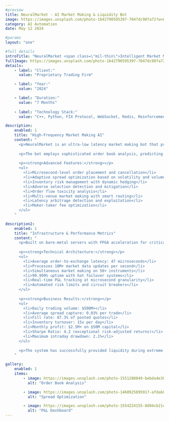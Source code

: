 ```yaml
---
#preview
title: NeuralMarket - AI Market Making & Liquidity Bot
image: https://images.unsplash.com/photo-1642790595397-7047dc98fa72?w=800&h=600&fit=crop
category: AI Automation
date: May 12 2024

#params
layout: "one"

#full details
introTitle: "NeuralMarket <span class=\"mil-thin\">Intelligent Market Making System</span>"
fullImage: https://images.unsplash.com/photo-1642790595397-7047dc98fa72?w=1200&h=800&fit=crop
details:
    - label: "Client:"
      value: "Proprietary Trading Firm"

    - label: "Year:"
      value: "2024"

    - label: "Duration:"
      value: "7 Months"
      
    - label: "Technology Stack:"
      value: "C++, Python, FIX Protocol, WebSocket, Redis, Reinforcement Learning, HFT Infrastructure"

description:
    enabled: 1
    title: "High-Frequency Market Making AI"
    content: "
      <p>NeuralMarket is an ultra-low latency market making bot that provides liquidity across multiple asset classes including equities, futures, and cryptocurrencies. Using advanced reinforcement learning and game theory, the system optimally places bid-ask spreads to capture the spread while managing inventory risk.</p>
      
      <p>The bot employs sophisticated order book analysis, predicting short-term price movements and order flow imbalances to adjust quotes dynamically. It uses deep Q-learning to optimize quote placement and inventory management in real-time.</p>
      
      <p><strong>Advanced Features:</strong></p>
      <ul>
        <li>Microsecond-level order placement and cancellation</li>
        <li>Adaptive spread optimization based on volatility and volume</li>
        <li>Inventory risk management with dynamic hedging</li>
        <li>Adverse selection detection and mitigation</li>
        <li>Order flow toxicity analysis</li>
        <li>Multi-venue market making with smart routing</li>
        <li>Latency arbitrage detection and exploitation</li>
        <li>Maker-taker fee optimization</li>
      </ul>
    "

description2:
    enabled: 1
    title: "Infrastructure & Performance Metrics"
    content: "
      <p>Built on bare-metal servers with FPGA acceleration for critical path operations. The system uses kernel bypass networking and custom memory allocators to achieve sub-microsecond latency. Co-located in exchange data centers for optimal performance.</p>
      
      <p><strong>Technical Architecture:</strong></p>
      <ul>
        <li>Average order-to-exchange latency: 47 microseconds</li>
        <li>Processes 10M+ market data updates per second</li>
        <li>Simultaneous market making on 50+ instruments</li>
        <li>99.999% uptime with hot failover systems</li>
        <li>Real-time P&L tracking at microsecond granularity</li>
        <li>Automated risk limits and circuit breakers</li>
      </ul>
      
      <p><strong>Business Results:</strong></p>
      <ul>
        <li>Daily trading volume: $500M+</li>
        <li>Average spread capture: 0.03% per trade</li>
        <li>Fill rate: 87.3% of posted quotes</li>
        <li>Inventory turnover: 15x per day</li>
        <li>Monthly profit: $2.5M+ on $50M capital</li>
        <li>Sharpe Ratio: 4.2 (exceptional risk-adjusted returns)</li>
        <li>Maximum intraday drawdown: 2.1%</li>
      </ul>
      
      <p>The system has successfully provided liquidity during extreme market conditions including flash crashes and high volatility events, demonstrating robust risk management and adaptive algorithms.</p>
    "

gallery: 
    enabled: 1
    items:
        - image: https://images.unsplash.com/photo-1551288049-bebda4e38f71?w=800&h=600&fit=crop
          alt: "Order Book Analysis"

        - image: https://images.unsplash.com/photo-1460925895917-afdab827c52f?w=800&h=600&fit=crop
          alt: "Spread Optimization"

        - image: https://images.unsplash.com/photo-1554224155-8d04cb21cd6c?w=800&h=600&fit=crop
          alt: "P&L Dashboard"
---
```

